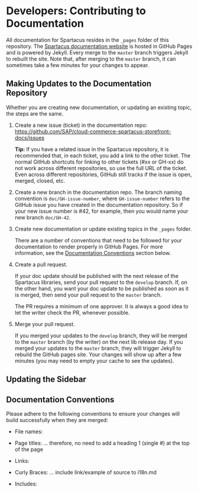 # Developers: Contributing to Documentation

All documentation for Spartacus resides in the `_pages` folder of this repository. The [Spartacus documentation website](https://sap.github.io/cloud-commerce-spartacus-storefront-docs/) is hosted in GitHub Pages and is powered by Jekyll. Every merge to the `master` branch triggers Jekyll to rebuilt the site. Note that, after merging to the `master` branch, it can sometimes take a few minutes for your changes to appear.

## Making Updates to the Documentation Repository

Whether you are creating new documentation, or updating an existing topic, the steps are the same.

1. Create a new issue (ticket) in the documentation repo: https://github.com/SAP/cloud-commerce-spartacus-storefront-docs/issues

   **Tip:** If you have a related issue in the Spartacus repository, it is recommended that, in each ticket, you add a link to the other ticket. The normal GitHub shortcuts for linking to other tickets (#xx or GH-xx) do not work across different repositories, so use the full URL of the ticket. Even across different repositories, GitHub still tracks if the issue is open, merged, closed, etc.

2. Create a new branch in the documentation repo. The branch naming convention is `doc/GH-issue-number`, where `GH-issue-number` refers to the GitHub issue you have created in the documentation repository. So if your new issue number is #42, for example, then you would name your new branch `doc/GH-42`.

3. Create new documentation or update existing topics in the `_pages` folder.

   There are a number of conventions that need to be followed for your documentation to render properly in GitHub Pages. For more information, see the [Documentation Conventions](#documentation-conventions) section below.

4. Create a pull request.

   If your doc update should be published with the next release of the Spartacus libraries, send your pull request to the `develop` branch. If, on the other hand, you want your doc update to be published as soon as it is merged, then send your pull request to the `master` branch.

   The PR requires a minimum of one approver. It is always a good idea to let the writer check the PR, whenever possible.

 5. Merge your pull request.

    If you merged your updates to the `develop` branch, they will be merged to the `master` branch (by the writer) on the next lib release day.
    If you merged your updates to the `master` branch, they will trigger Jekyll to rebuild the GitHub pages site. Your changes will show up after a few minutes (you may need to empty your cache to see the updates).  

## Updating the Sidebar



## Documentation Conventions

Please adhere to the following conventions to ensure your changes will build successfully when they are merged:


- File names: 

- Page titles: ... therefore, no need to add a heading 1 (single #) at the top of the page

- Links: 

- Curly Braces: ... include link/example of source to i18n.md

- Includes: 


